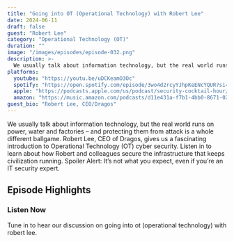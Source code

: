 ```yaml
---
title: "Going into OT (Operational Technology) with Robert Lee"
date: 2024-06-11
draft: false
guest: "Robert Lee"
category: "Operational Technology (OT)"
duration: ""
image: "/images/episodes/episode-032.png"
description: >-
  We usually talk about information technology, but the real world runs on power, water and factories – and protecting them from attack is a whole different ballgame. Robert Lee, CEO of Dragos, gives us a fascinating introduction to Operational Technology (OT) cyber security. Listen in to learn about how Robert and colleagues secure the infrastructure that keeps civilization running. Spoiler Alert: It’s not what you expect, even if you’re an IT security expert.
platforms:
  youtube: "https://youtu.be/uDCKeamO3Oc"
  spotify: "https://open.spotify.com/episode/3wo4d2rcyYJhpKeENcYQUR?si=f3a9a3fc1c2a497d"
  apple: "https://podcasts.apple.com/us/podcast/security-cocktail-hour/id1679376200?i=1000658623047"
  amazon: "https://music.amazon.com/podcasts/d11e431a-f7b1-4bb0-8671-024afce9ade6/security-cocktail-hour"
guest_bio: "Robert Lee, CEO/Dragos"
---
```


We usually talk about information technology, but the real world runs on power, water and factories – and protecting them from attack is a whole different ballgame. Robert Lee, CEO of Dragos, gives us a fascinating introduction to Operational Technology (OT) cyber security. Listen in to learn about how Robert and colleagues secure the infrastructure that keeps civilization running. Spoiler Alert: It’s not what you expect, even if you’re an IT security expert.

## Episode Highlights

### Listen Now

Tune in to hear our discussion on going into ot (operational technology) with robert lee.